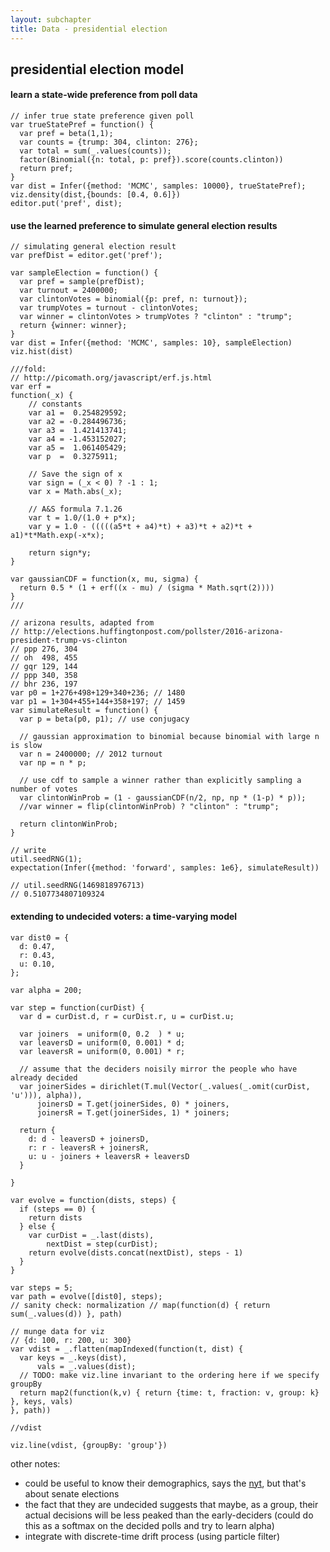 ```yaml
---
layout: subchapter
title: Data - presidential election
---
```


## presidential election model

#### learn a state-wide preference from poll data

~~~~
// infer true state preference given poll
var trueStatePref = function() {
  var pref = beta(1,1);
  var counts = {trump: 304, clinton: 276};
  var total = sum(_.values(counts));
  factor(Binomial({n: total, p: pref}).score(counts.clinton))
  return pref;
}
var dist = Infer({method: 'MCMC', samples: 10000}, trueStatePref);
viz.density(dist,{bounds: [0.4, 0.6]})
editor.put('pref', dist);
~~~~

#### use the learned preference to simulate general election results

~~~~
// simulating general election result
var prefDist = editor.get('pref');

var sampleElection = function() {
  var pref = sample(prefDist);
  var turnout = 2400000;
  var clintonVotes = binomial({p: pref, n: turnout});
  var trumpVotes = turnout - clintonVotes;
  var winner = clintonVotes > trumpVotes ? "clinton" : "trump";
  return {winner: winner};
}
var dist = Infer({method: 'MCMC', samples: 10}, sampleElection)
viz.hist(dist)
~~~~

~~~~
///fold:
// http://picomath.org/javascript/erf.js.html
var erf =
function(_x) {
    // constants
    var a1 =  0.254829592;
    var a2 = -0.284496736;
    var a3 =  1.421413741;
    var a4 = -1.453152027;
    var a5 =  1.061405429;
    var p  =  0.3275911;

    // Save the sign of x
    var sign = (_x < 0) ? -1 : 1;
    var x = Math.abs(_x);

    // A&S formula 7.1.26
    var t = 1.0/(1.0 + p*x);
    var y = 1.0 - (((((a5*t + a4)*t) + a3)*t + a2)*t + a1)*t*Math.exp(-x*x);

    return sign*y;
}

var gaussianCDF = function(x, mu, sigma) {
  return 0.5 * (1 + erf((x - mu) / (sigma * Math.sqrt(2))))
}
///

// arizona results, adapted from
// http://elections.huffingtonpost.com/pollster/2016-arizona-president-trump-vs-clinton
// ppp 276, 304
// oh  498, 455
// gqr 129, 144
// ppp 340, 358
// bhr 236, 197
var p0 = 1+276+498+129+340+236; // 1480
var p1 = 1+304+455+144+358+197; // 1459
var simulateResult = function() {
  var p = beta(p0, p1); // use conjugacy

  // gaussian approximation to binomial because binomial with large n is slow
  var n = 2400000; // 2012 turnout
  var np = n * p;

  // use cdf to sample a winner rather than explicitly sampling a number of votes
  var clintonWinProb = (1 - gaussianCDF(n/2, np, np * (1-p) * p));
  //var winner = flip(clintonWinProb) ? "clinton" : "trump";

  return clintonWinProb;
}

// write
util.seedRNG(1);
expectation(Infer({method: 'forward', samples: 1e6}, simulateResult))

// util.seedRNG(1469818976713)
// 0.5107734807109324
~~~~

#### extending to undecided voters: a time-varying model

~~~~
var dist0 = {
  d: 0.47,
  r: 0.43,
  u: 0.10,
};

var alpha = 200;

var step = function(curDist) {
  var d = curDist.d, r = curDist.r, u = curDist.u;

  var joiners  = uniform(0, 0.2  ) * u;
  var leaversD = uniform(0, 0.001) * d;
  var leaversR = uniform(0, 0.001) * r;

  // assume that the deciders noisily mirror the people who have already decided
  var joinerSides = dirichlet(T.mul(Vector(_.values(_.omit(curDist, 'u'))), alpha)),
      joinersD = T.get(joinerSides, 0) * joiners,
      joinersR = T.get(joinerSides, 1) * joiners;

  return {
    d: d - leaversD + joinersD,
    r: r - leaversR + joinersR,
    u: u - joiners + leaversR + leaversD
  }

}

var evolve = function(dists, steps) {
  if (steps == 0) {
    return dists
  } else {
    var curDist = _.last(dists),
        nextDist = step(curDist);
    return evolve(dists.concat(nextDist), steps - 1)
  }
}

var steps = 5;
var path = evolve([dist0], steps);
// sanity check: normalization // map(function(d) { return sum(_.values(d)) }, path)

// munge data for viz
// {d: 100, r: 200, u: 300}
var vdist = _.flatten(mapIndexed(function(t, dist) {
  var keys = _.keys(dist),
      vals = _.values(dist);
  // TODO: make viz.line invariant to the ordering here if we specify groupBy
  return map2(function(k,v) { return {time: t, fraction: v, group: k} }, keys, vals)
}, path))

//vdist

viz.line(vdist, {groupBy: 'group'})
~~~~

other notes:

- could be useful to know their demographics, says the [nyt], but that's about senate elections
- the fact that they are undecided suggests that maybe, as a group, their actual decisions will be less peaked than the early-deciders (could do this as a softmax on the decided polls and try to learn alpha)
- integrate with discrete-time drift process (using particle filter)


[nyt]: http://www.nytimes.com/2014/11/05/upshot/the-secret-about-undecided-voters-theyre-predictable.html?_r=0
